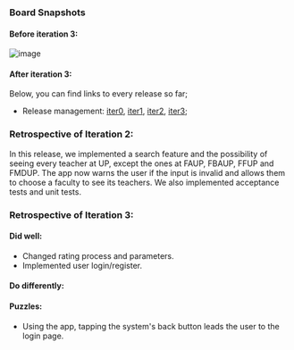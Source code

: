 ### Board Snapshots

#### Before iteration 3:
![image](https://user-images.githubusercontent.com/93834123/235357504-ce4f7c76-af26-4f61-8fa3-2464465aa0be.png)

#### After iteration 3:


Below, you can find links to every release so far;

* Release management: [iter0](https://github.com/FEUP-LEIC-ES-2022-23/2LEIC05T1/releases/tag/iter0), [iter1](https://github.com/FEUP-LEIC-ES-2022-23/2LEIC05T1/releases/tag/iter1), [iter2](https://github.com/FEUP-LEIC-ES-2022-23/2LEIC05T1/releases/tag/iter2), [iter3](https://github.com/FEUP-LEIC-ES-2022-23/2LEIC05T1/releases/tag/iter3);

### Retrospective of Iteration 2:
In this release, we implemented a search feature and the possibility of seeing every teacher at UP, except the ones at FAUP, FBAUP, FFUP and FMDUP. The app now warns the user if the input is invalid and allows them to choose a faculty to see its teachers. We also implemented acceptance tests and unit tests. 

### Retrospective of Iteration 3:

#### Did well:

 - Changed rating process and parameters.
 - Implemented user login/register.

#### Do differently:

#### Puzzles:

 - Using the app, tapping the system's back button leads the user to the login page.
